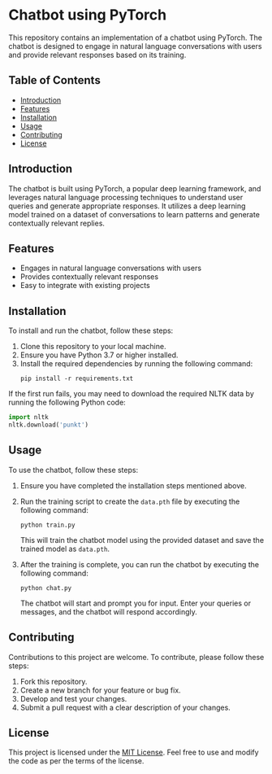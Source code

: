 # Chatbot using PyTorch

This repository contains an implementation of a chatbot using PyTorch. The chatbot is designed to engage in natural language conversations with users and provide relevant responses based on its training.

## Table of Contents

- [Introduction](#introduction)
- [Features](#features)
- [Installation](#installation)
- [Usage](#usage)
- [Contributing](#contributing)
- [License](#license)

## Introduction

The chatbot is built using PyTorch, a popular deep learning framework, and leverages natural language processing techniques to understand user queries and generate appropriate responses. It utilizes a deep learning model trained on a dataset of conversations to learn patterns and generate contextually relevant replies.

## Features

- Engages in natural language conversations with users
- Provides contextually relevant responses
- Easy to integrate with existing projects

## Installation

To install and run the chatbot, follow these steps:

1. Clone this repository to your local machine.
2. Ensure you have Python 3.7 or higher installed.
3. Install the required dependencies by running the following command:
   ```
   pip install -r requirements.txt
   ```

If the first run fails, you may need to download the required NLTK data by running the following Python code:
```python
import nltk
nltk.download('punkt')
```

## Usage

To use the chatbot, follow these steps:

1. Ensure you have completed the installation steps mentioned above.
2. Run the training script to create the `data.pth` file by executing the following command:
   ```
   python train.py
   ```
   This will train the chatbot model using the provided dataset and save the trained model as `data.pth`.

3. After the training is complete, you can run the chatbot by executing the following command:
   ```
   python chat.py
   ```
   The chatbot will start and prompt you for input. Enter your queries or messages, and the chatbot will respond accordingly.

## Contributing

Contributions to this project are welcome. To contribute, please follow these steps:

1. Fork this repository.
2. Create a new branch for your feature or bug fix.
3. Develop and test your changes.
4. Submit a pull request with a clear description of your changes.

## License

This project is licensed under the [MIT License](LICENSE). Feel free to use and modify the code as per the terms of the license.
